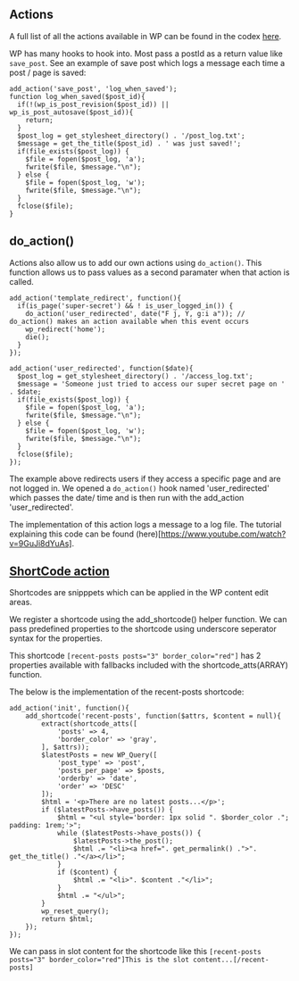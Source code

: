 ## Actions
A full list of all the actions available in WP can be found in the codex [here](https://codex.wordpress.org/Plugin_API/Action_Reference).

WP has many hooks to hook into. Most pass a postId as a return value like `save_post`. See an example of save post which logs a message each time a post / page is saved:
```
add_action('save_post', 'log_when_saved');
function log_when_saved($post_id){
  if(!(wp_is_post_revision($post_id)) || wp_is_post_autosave($post_id)){
    return;
  }
  $post_log = get_stylesheet_directory() . '/post_log.txt';
  $message = get_the_title($post_id) . ' was just saved!';
  if(file_exists($post_log)) {
    $file = fopen($post_log, 'a');
    fwrite($file, $message."\n");
  } else {
    $file = fopen($post_log, 'w');
    fwrite($file, $message."\n");
  }
  fclose($file);
}
```

## do_action()
Actions also allow us to add our own actions using `do_action()`. This function allows us to pass values as a second paramater when that action is called.

```
add_action('template_redirect', function(){
  if(is_page('super-secret') && ! is_user_logged_in()) {
    do_action('user_redirected', date("F j, Y, g:i a")); // do_action() makes an action available when this event occurs
    wp_redirect('home');
    die();
  }
});

add_action('user_redirected', function($date){
  $post_log = get_stylesheet_directory() . '/access_log.txt';
  $message = 'Someone just tried to access our super secret page on ' . $date;
  if(file_exists($post_log)) {
    $file = fopen($post_log, 'a');
    fwrite($file, $message."\n");
  } else {
    $file = fopen($post_log, 'w');
    fwrite($file, $message."\n");
  }
  fclose($file);
});
```

The example above redirects users if they access a specific page and are not logged in. We opened a `do_action()` hook named 'user_redirected' which passes the date/ time and is then run with the add_action 'user_redirected'.

The implementation of this action logs a message to a log file. The tutorial explaining this code can be found (here)[https://www.youtube.com/watch?v=9GuJi8dYuAs].


## [ShortCode action](https://www.smashingmagazine.com/2012/05/wordpress-shortcodes-complete-guide/)

Shortcodes are snipppets which can be applied in the WP content edit areas.

We register a shortcode using the add_shortcode() helper function.
We can pass predefined properties to the shortcode using underscore seperator syntax for the properties.

This shortcode `[recent-posts posts="3" border_color="red"]` has 2 properties available with fallbacks included with the shortcode_atts(ARRAY) function.

The below is the implementation of the recent-posts shortcode:
```
add_action('init', function(){
    add_shortcode('recent-posts', function($attrs, $content = null){
        extract(shortcode_atts([
            'posts' => 4,
            'border_color' => 'gray',
        ], $attrs));
        $latestPosts = new WP_Query([
            'post_type' => 'post',
            'posts_per_page' => $posts,
            'orderby' => 'date',
            'order' => 'DESC'
        ]);
        $html = '<p>There are no latest posts...</p>';
        if ($latestPosts->have_posts()) {
            $html = "<ul style='border: 1px solid ". $border_color ."; padding: 1rem;'>";
            while ($latestPosts->have_posts()) {
                $latestPosts->the_post();
                $html .= "<li><a href=". get_permalink() .">". get_the_title() ."</a></li>";
            }
            if ($content) {
                $html .= "<li>". $content ."</li>";
            }
            $html .= "</ul>";
        }
        wp_reset_query();
        return $html;
    });
});
```

We can pass in slot content for the shortcode like this `[recent-posts posts="3" border_color="red"]This is the slot content...[/recent-posts]`